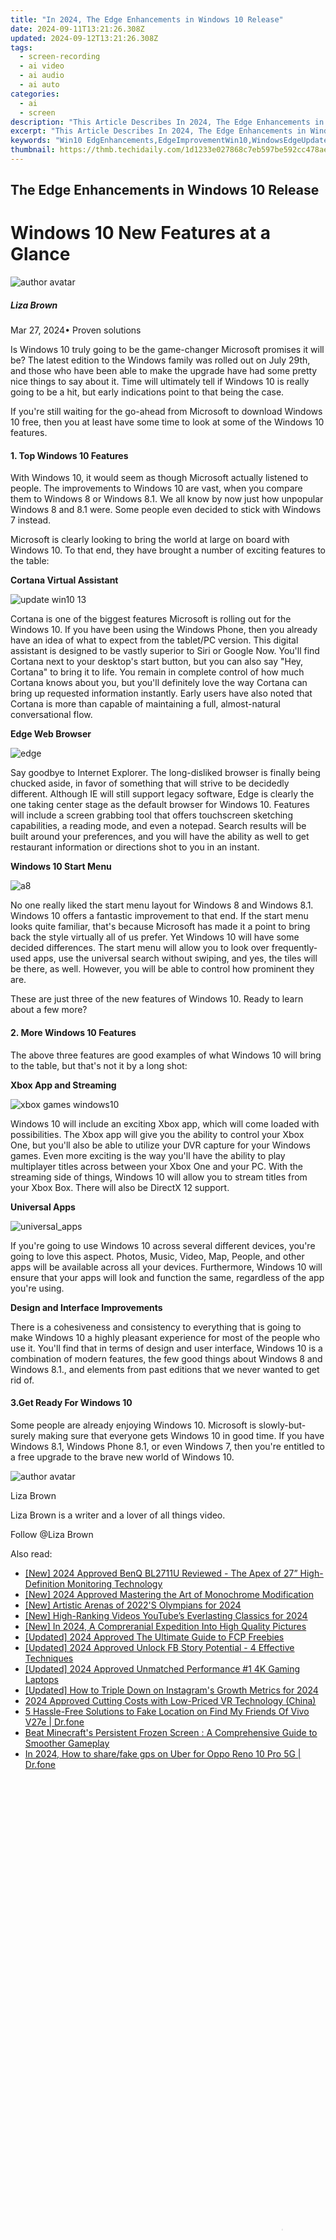 ```yaml
---
title: "In 2024, The Edge Enhancements in Windows 10 Release"
date: 2024-09-11T13:21:26.308Z
updated: 2024-09-12T13:21:26.308Z
tags: 
  - screen-recording
  - ai video
  - ai audio
  - ai auto
categories: 
  - ai
  - screen
description: "This Article Describes In 2024, The Edge Enhancements in Windows 10 Release"
excerpt: "This Article Describes In 2024, The Edge Enhancements in Windows 10 Release"
keywords: "Win10 EdgEnhancements,EdgeImprovementWin10,WindowsEdgeUpdate,Win10VisualEdgesBoost,VisualUpgradeWindows10,EnhancedEdgeWin10,Windows10NewEdgeFeatures"
thumbnail: https://thmb.techidaily.com/1d1233e027868c7eb597be592cc478aeb7aba77b444eae6e981167865c0c0478.jpg
---
```


## The Edge Enhancements in Windows 10 Release

# Windows 10 New Features at a Glance

![author avatar](https://lh5.googleusercontent.com/-AIMmjowaFs4/AAAAAAAAAAI/AAAAAAAAABc/Y5UmwDaI7HU/s250-c-k/photo.jpg)

##### Liza Brown

 Mar 27, 2024• Proven solutions

Is Windows 10 truly going to be the game-changer Microsoft promises it will be? The latest edition to the Windows family was rolled out on July 29th, and those who have been able to make the upgrade have had some pretty nice things to say about it. Time will ultimately tell if Windows 10 is really going to be a hit, but early indications point to that being the case.

If you're still waiting for the go-ahead from Microsoft to download Windows 10 free, then you at least have some time to look at some of the Windows 10 features.

#### 1. Top Windows 10 Features

With Windows 10, it would seem as though Microsoft actually listened to people. The improvements to Windows 10 are vast, when you compare them to Windows 8 or Windows 8.1\. We all know by now just how unpopular Windows 8 and 8.1 were. Some people even decided to stick with Windows 7 instead.

Microsoft is clearly looking to bring the world at large on board with Windows 10\. To that end, they have brought a number of exciting features to the table:

**Cortana Virtual Assistant**

![update win10 13](https://images.wondershare.com/windows10/update-win10-13.png)

Cortana is one of the biggest features Microsoft is rolling out for the Windows 10\. If you have been using the Windows Phone, then you already have an idea of what to expect from the tablet/PC version. This digital assistant is designed to be vastly superior to Siri or Google Now. You'll find Cortana next to your desktop's start button, but you can also say "Hey, Cortana" to bring it to life. You remain in complete control of how much Cortana knows about you, but you'll definitely love the way Cortana can bring up requested information instantly. Early users have also noted that Cortana is more than capable of maintaining a full, almost-natural conversational flow.

**Edge Web Browser**

![edge](https://images.wondershare.com/filmora/article-images/edge.jpg)

Say goodbye to Internet Explorer. The long-disliked browser is finally being chucked aside, in favor of something that will strive to be decidedly different. Although IE will still support legacy software, Edge is clearly the one taking center stage as the default browser for Windows 10\. Features will include a screen grabbing tool that offers touchscreen sketching capabilities, a reading mode, and even a notepad. Search results will be built around your preferences, and you will have the ability as well to get restaurant information or directions shot to you in an instant.

**Windows 10 Start Menu**

![a8](https://images.wondershare.com/windows10/a8.png)

No one really liked the start menu layout for Windows 8 and Windows 8.1\. Windows 10 offers a fantastic improvement to that end. If the start menu looks quite familiar, that's because Microsoft has made it a point to bring back the style virtually all of us prefer. Yet Windows 10 will have some decided differences. The start menu will allow you to look over frequently-used apps, use the universal search without swiping, and yes, the tiles will be there, as well. However, you will be able to control how prominent they are.

These are just three of the new features of Windows 10\. Ready to learn about a few more?

#### 2. More Windows 10 Features

The above three features are good examples of what Windows 10 will bring to the table, but that's not it by a long shot:

**Xbox App and Streaming**

![xbox games windows10](https://images.wondershare.com/windows10/xboy-games-windows10-1.png)

Windows 10 will include an exciting Xbox app, which will come loaded with possibilities. The Xbox app will give you the ability to control your Xbox One, but you'll also be able to utilize your DVR capture for your Windows games. Even more exciting is the way you'll have the ability to play multiplayer titles across between your Xbox One and your PC. With the streaming side of things, Windows 10 will allow you to stream titles from your Xbox Box. There will also be DirectX 12 support.

 **Universal Apps**

![universal_apps](https://images.wondershare.com/filmora/article-images/universal_apps.jpg)

If you're going to use Windows 10 across several different devices, you're going to love this aspect. Photos, Music, Video, Map, People, and other apps will be available across all your devices. Furthermore, Windows 10 will ensure that your apps will look and function the same, regardless of the app you're using.

 **Design and Interface Improvements**

There is a cohesiveness and consistency to everything that is going to make Windows 10 a highly pleasant experience for most of the people who use it. You'll find that in terms of design and user interface, Windows 10 is a combination of modern features, the few good things about Windows 8 and Windows 8.1., and elements from past editions that we never wanted to get rid of.

#### 3.Get Ready For Windows 10

Some people are already enjoying Windows 10\. Microsoft is slowly-but-surely making sure that everyone gets Windows 10 in good time. If you have Windows 8.1, Windows Phone 8.1, or even Windows 7, then you're entitled to a free upgrade to the brave new world of Windows 10.

![author avatar](https://lh5.googleusercontent.com/-AIMmjowaFs4/AAAAAAAAAAI/AAAAAAAAABc/Y5UmwDaI7HU/s250-c-k/photo.jpg)

Liza Brown

Liza Brown is a writer and a lover of all things video.

Follow @Liza Brown


<ins class="adsbygoogle"
     style="display:block"
     data-ad-format="autorelaxed"
     data-ad-client="ca-pub-7571918770474297"
     data-ad-slot="1223367746"></ins>



<ins class="adsbygoogle"
     style="display:block"
     data-ad-client="ca-pub-7571918770474297"
     data-ad-slot="8358498916"
     data-ad-format="auto"
     data-full-width-responsive="true"></ins>


<span class="atpl-alsoreadstyle">Also read:</span>
<div><ul>
<li><a href="https://fox-direct.techidaily.com/new-2024-approved-benq-bl2711u-reviewed-the-apex-of-27-high-definition-monitoring-technology/"><u>[New] 2024 Approved BenQ BL2711U Reviewed - The Apex of 27” High-Definition Monitoring Technology</u></a></li>
<li><a href="https://fox-http.techidaily.com/new-2024-approved-mastering-the-art-of-monochrome-modification/"><u>[New] 2024 Approved Mastering the Art of Monochrome Modification</u></a></li>
<li><a href="https://fox-http.techidaily.com/new-artistic-arenas-of-2022s-olympians-for-2024/"><u>[New] Artistic Arenas of 2022'S Olympians for 2024</u></a></li>
<li><a href="https://eaxpv-info.techidaily.com/new-high-ranking-videos-youtubes-everlasting-classics-for-2024/"><u>[New] High-Ranking Videos YouTube’s Everlasting Classics for 2024</u></a></li>
<li><a href="https://fox-access.techidaily.com/new-in-2024-a-compreranial-expedition-into-high-quality-pictures/"><u>[New] In 2024, A Compreranial Expedition Into High Quality Pictures</u></a></li>
<li><a href="https://fox-http.techidaily.com/updated-2024-approved-the-ultimate-guide-to-fcp-freebies/"><u>[Updated] 2024 Approved The Ultimate Guide to FCP Freebies</u></a></li>
<li><a href="https://facebook-videos.techidaily.com/updated-2024-approved-unlock-fb-story-potential-4-effective-techniques/"><u>[Updated] 2024 Approved Unlock FB Story Potential - 4 Effective Techniques</u></a></li>
<li><a href="https://fox-http.techidaily.com/updated-2024-approved-unmatched-performance-1-4k-gaming-laptops/"><u>[Updated] 2024 Approved Unmatched Performance #1 4K Gaming Laptops</u></a></li>
<li><a href="https://instagram-video-files.techidaily.com/updated-how-to-triple-down-on-instagrams-growth-metrics-for-2024/"><u>[Updated] How to Triple Down on Instagram's Growth Metrics for 2024</u></a></li>
<li><a href="https://article-posts.techidaily.com/2024-approved-cutting-costs-with-low-priced-vr-technology-china/"><u>2024 Approved Cutting Costs with Low-Priced VR Technology (China)</u></a></li>
<li><a href="https://location-fake.techidaily.com/5-hassle-free-solutions-to-fake-location-on-find-my-friends-of-vivo-v27e-drfone-by-drfone-virtual-android/"><u>5 Hassle-Free Solutions to Fake Location on Find My Friends Of Vivo V27e | Dr.fone</u></a></li>
<li><a href="https://program-issues.techidaily.com/beat-minecrafts-persistent-frozen-screen-a-comprehensive-guide-to-smoother-gameplay/"><u>Beat Minecraft's Persistent Frozen Screen : A Comprehensive Guide to Smoother Gameplay</u></a></li>
<li><a href="https://review-topics.techidaily.com/in-2024-how-to-sharefake-gps-on-uber-for-oppo-reno-10-pro-5g-drfone-by-drfone-virtual-android/"><u>In 2024, How to share/fake gps on Uber for Oppo Reno 10 Pro 5G | Dr.fone</u></a></li>
</ul></div>

<!-- affiliate ads begin -->
<span id="1424533">
					<video width="864" height="1536" style="cursor:pointer"
           poster="//a.impactradius-go.com/display-clicktoplayimage/1424533.png"
           onclick="if(!this.playClicked){this.play();this.setAttribute('controls',true);this.playClicked=true;}">
	   <source src="//a.impactradius-go.com/display-ad/16446-1424533">
	   <img src="//a.impactradius-go.com/display-clicktoplayimage/1424533.png" style="border: none; height: 100%; width: 100%; object-fit: contain">
	</video>
	<div style="width:540px;text-align:center"><a href="javascript:window.open(decodeURIComponent('https%3A%2F%2Flaganoo.pxf.io%2Fc%2F5597632%2F1424533%2F16446'), '_blank');void(0);">Click here</a></div>
</span>
<img height="0" width="0" src="https://imp.pxf.io/i/5597632/1424533/16446" style="position:absolute;visibility:hidden;" border="0" />
<!-- affiliate ads end -->

